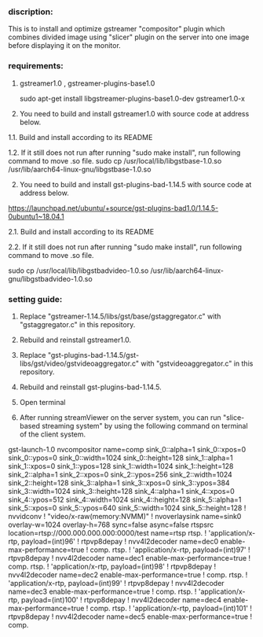 ### discription:

 This is to install and optimize gstreamer "compositor" plugin which combines divided image using "slicer" plugin on the server into one image before displaying it on the monitor.

### requirements:

1. gstreamer1.0 , gstreamer-plugins-base1.0

	sudo apt-get install libgstreamer-plugins-base1.0-dev gstreamer1.0-x
  
1. You need to build and install gstreamer1.0 with source code at address below.

1.1. Build and install according to its README

1.2. If it still does not run after running "sudo make install", run following command to move .so file.
	sudo cp /usr/local/lib/libgstbase-1.0.so /usr/lib/aarch64-linux-gnu/libgstbase-1.0.so

2. You need to build and install gst-plugins-bad-1.14.5 with source code at address below.

https://launchpad.net/ubuntu/+source/gst-plugins-bad1.0/1.14.5-0ubuntu1~18.04.1 

2.1. Build and install according to its README

2.2. If it still does not run after running "sudo make install", run following command to move .so file.

  sudo cp /usr/local/lib/libgstbadvideo-1.0.so /usr/lib/aarch64-linux-gnu/libgstbadvideo-1.0.so 

### setting guide:

1. Replace "gstreamer-1.14.5/libs/gst/base/gstaggregator.c" with "gstaggregator.c" in this repository.

2. Rebuild and reinstall gstreamer1.0.

3. Replace "gst-plugins-bad-1.14.5/gst-libs/gst/video/gstvideoaggregator.c" with "gstvideoaggregator.c" in this repository.

4. Rebuild and reinstall gst-plugins-bad-1.14.5.

5. Open terminal

6. After running streamViewer on the server system, you can run "slice-based streaming system" by using the following command on terminal of the client system.

gst-launch-1.0 nvcompositor name=comp sink_0::alpha=1 sink_0::xpos=0 sink_0::ypos=0 sink_0::width=1024 sink_0::height=128 sink_1::alpha=1 sink_1::xpos=0 sink_1::ypos=128 sink_1::width=1024 sink_1::height=128 sink_2::alpha=1 sink_2::xpos=0 sink_2::ypos=256 sink_2::width=1024 sink_2::height=128 sink_3::alpha=1 sink_3::xpos=0 sink_3::ypos=384 sink_3::width=1024 sink_3::height=128 sink_4::alpha=1 sink_4::xpos=0 sink_4::ypos=512 sink_4::width=1024 sink_4::height=128 sink_5::alpha=1 sink_5::xpos=0 sink_5::ypos=640 sink_5::width=1024 sink_5::height=128 ! nvvidconv ! "video/x-raw(memory:NVMM)" ! nvoverlaysink name=sink0 overlay-w=1024 overlay-h=768 sync=false async=false rtspsrc location=rtsp://000.000.000.000:0000/test name=rtsp rtsp. ! 'application/x-rtp, payload=(int)96' ! rtpvp8depay ! nvv4l2decoder name=dec0 enable-max-performance=true ! comp. rtsp. ! 'application/x-rtp, payload=(int)97' ! rtpvp8depay ! nvv4l2decoder name=dec1 enable-max-performance=true ! comp. rtsp. ! 'application/x-rtp, payload=(int)98' ! rtpvp8depay ! nvv4l2decoder name=dec2 enable-max-performance=true ! comp. rtsp. ! 'application/x-rtp, payload=(int)99' ! rtpvp8depay ! nvv4l2decoder name=dec3 enable-max-performance=true ! comp. rtsp. ! 'application/x-rtp, payload=(int)100' ! rtpvp8depay ! nvv4l2decoder name=dec4 enable-max-performance=true ! comp. rtsp. ! 'application/x-rtp, payload=(int)101' ! rtpvp8depay ! nvv4l2decoder name=dec5 enable-max-performance=true ! comp.


